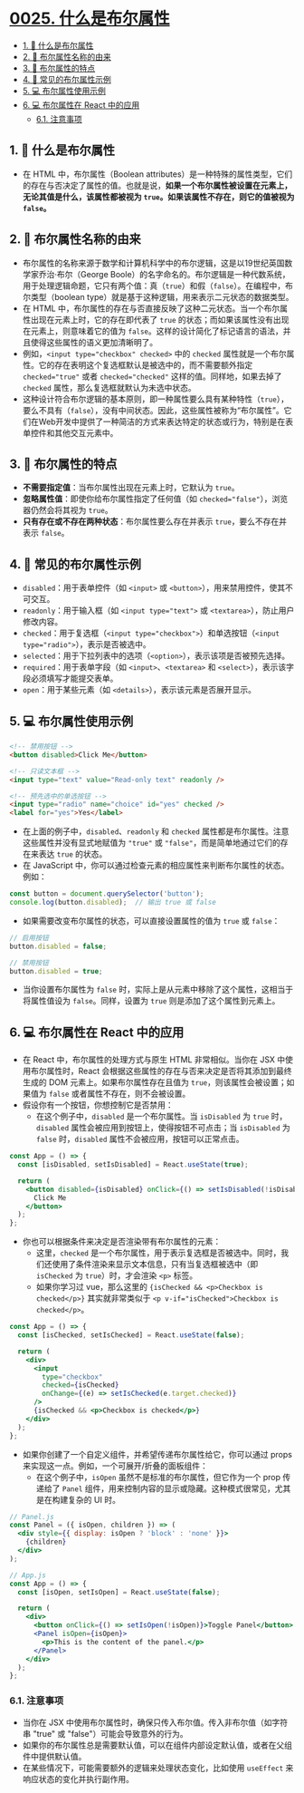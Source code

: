 # [0025. 什么是布尔属性](https://github.com/Tdahuyou/react/tree/main/0025.%20%E4%BB%80%E4%B9%88%E6%98%AF%E5%B8%83%E5%B0%94%E5%B1%9E%E6%80%A7)

<!-- region:toc -->
- [1. 📒 什么是布尔属性](#1--什么是布尔属性)
- [2. 📒 布尔属性名称的由来](#2--布尔属性名称的由来)
- [3. 📒 布尔属性的特点](#3--布尔属性的特点)
- [4. 📒 常见的布尔属性示例](#4--常见的布尔属性示例)
- [5. 💻 布尔属性使用示例](#5--布尔属性使用示例)
- [6. 💻 布尔属性在 React 中的应用](#6--布尔属性在-react-中的应用)
  - [6.1. 注意事项](#61-注意事项)
<!-- endregion:toc -->

## 1. 📒 什么是布尔属性

- 在 HTML 中，布尔属性（Boolean attributes）是一种特殊的属性类型，它们的存在与否决定了属性的值。也就是说，**如果一个布尔属性被设置在元素上，无论其值是什么，该属性都被视为 `true`。如果该属性不存在，则它的值被视为 `false`。**

## 2. 📒 布尔属性名称的由来

- 布尔属性的名称来源于数学和计算机科学中的布尔逻辑，这是以19世纪英国数学家乔治·布尔（George Boole）的名字命名的。布尔逻辑是一种代数系统，用于处理逻辑命题，它只有两个值：真（`true`）和假（`false`）。在编程中，布尔类型（boolean type）就是基于这种逻辑，用来表示二元状态的数据类型。
- 在 HTML 中，布尔属性的存在与否直接反映了这种二元状态。当一个布尔属性出现在元素上时，它的存在即代表了 `true` 的状态；而如果该属性没有出现在元素上，则意味着它的值为 `false`。这样的设计简化了标记语言的语法，并且使得这些属性的语义更加清晰明了。
- 例如，`<input type="checkbox" checked>` 中的 `checked` 属性就是一个布尔属性。它的存在表明这个复选框默认是被选中的，而不需要额外指定 `checked="true"` 或者 `checked="checked"` 这样的值。同样地，如果去掉了 `checked` 属性，那么复选框就默认为未选中状态。
- 这种设计符合布尔逻辑的基本原则，即一种属性要么具有某种特性（`true`），要么不具有（`false`），没有中间状态。因此，这些属性被称为“布尔属性”。它们在Web开发中提供了一种简洁的方式来表达特定的状态或行为，特别是在表单控件和其他交互元素中。

## 3. 📒 布尔属性的特点

- **不需要指定值**：当布尔属性出现在元素上时，它默认为 `true`。
- **忽略属性值**：即使你给布尔属性指定了任何值（如 `checked="false"`），浏览器仍然会将其视为 `true`。
- **只有存在或不存在两种状态**：布尔属性要么存在并表示 `true`，要么不存在并表示 `false`。

## 4. 📒 常见的布尔属性示例

- `disabled`：用于表单控件（如 `<input>` 或 `<button>`），用来禁用控件，使其不可交互。
- `readonly`：用于输入框（如 `<input type="text">` 或 `<textarea>`），防止用户修改内容。
- `checked`：用于复选框（`<input type="checkbox">`）和单选按钮（`<input type="radio">`），表示是否被选中。
- `selected`：用于下拉列表中的选项（`<option>`），表示该项是否被预先选择。
- `required`：用于表单字段（如 `<input>`、`<textarea>` 和 `<select>`），表示该字段必须填写才能提交表单。
- `open`：用于某些元素（如 `<details>`），表示该元素是否展开显示。

## 5. 💻 布尔属性使用示例

```html
<!-- 禁用按钮 -->
<button disabled>Click Me</button>

<!-- 只读文本框 -->
<input type="text" value="Read-only text" readonly />

<!-- 预先选中的单选按钮 -->
<input type="radio" name="choice" id="yes" checked />
<label for="yes">Yes</label>
```

- 在上面的例子中，`disabled`、`readonly` 和 `checked` 属性都是布尔属性。注意这些属性并没有显式地赋值为 `"true"` 或 `"false"`，而是简单地通过它们的存在来表达 `true` 的状态。
- 在 JavaScript 中，你可以通过检查元素的相应属性来判断布尔属性的状态。例如：

```javascript
const button = document.querySelector('button');
console.log(button.disabled);  // 输出 true 或 false
```

- 如果需要改变布尔属性的状态，可以直接设置属性的值为 `true` 或 `false`：

```javascript
// 启用按钮
button.disabled = false;

// 禁用按钮
button.disabled = true;
```

- 当你设置布尔属性为 `false` 时，实际上是从元素中移除了这个属性，这相当于将属性值设为 `false`。同样，设置为 `true` 则是添加了这个属性到元素上。

## 6. 💻 布尔属性在 React 中的应用

- 在 React 中，布尔属性的处理方式与原生 HTML 非常相似。当你在 JSX 中使用布尔属性时，React 会根据这些属性的存在与否来决定是否将其添加到最终生成的 DOM 元素上。如果布尔属性存在且值为 `true`，则该属性会被设置；如果值为 `false` 或者属性不存在，则不会被设置。
- 假设你有一个按钮，你想控制它是否禁用：
  - 在这个例子中，`disabled` 是一个布尔属性。当 `isDisabled` 为 `true` 时，`disabled` 属性会被应用到按钮上，使得按钮不可点击；当 `isDisabled` 为 `false` 时，`disabled` 属性不会被应用，按钮可以正常点击。

```jsx
const App = () => {
  const [isDisabled, setIsDisabled] = React.useState(true);

  return (
    <button disabled={isDisabled} onClick={() => setIsDisabled(!isDisabled)}>
      Click Me
    </button>
  );
};
```

- 你也可以根据条件来决定是否渲染带有布尔属性的元素：
  - 这里，`checked` 是一个布尔属性，用于表示复选框是否被选中。同时，我们还使用了条件渲染来显示文本信息，只有当复选框被选中（即 `isChecked` 为 `true`）时，才会渲染 `<p>` 标签。
  - 如果你学习过 vue，那么这里的 `{isChecked && <p>Checkbox is checked</p>}` 其实就非常类似于 `<p v-if="isChecked">Checkbox is checked</p>`。

```jsx
const App = () => {
  const [isChecked, setIsChecked] = React.useState(false);

  return (
    <div>
      <input
        type="checkbox"
        checked={isChecked}
        onChange={(e) => setIsChecked(e.target.checked)}
      />
      {isChecked && <p>Checkbox is checked</p>}
    </div>
  );
};
```

- 如果你创建了一个自定义组件，并希望传递布尔属性给它，你可以通过 props 来实现这一点。例如，一个可展开/折叠的面板组件：
  - 在这个例子中，`isOpen` 虽然不是标准的布尔属性，但它作为一个 prop 传递给了 `Panel` 组件，用来控制内容的显示或隐藏。这种模式很常见，尤其是在构建复杂的 UI 时。

```jsx
// Panel.js
const Panel = ({ isOpen, children }) => (
  <div style={{ display: isOpen ? 'block' : 'none' }}>
    {children}
  </div>
);

// App.js
const App = () => {
  const [isOpen, setIsOpen] = React.useState(false);

  return (
    <div>
      <button onClick={() => setIsOpen(!isOpen)}>Toggle Panel</button>
      <Panel isOpen={isOpen}>
        <p>This is the content of the panel.</p>
      </Panel>
    </div>
  );
};
```

### 6.1. 注意事项

- 当你在 JSX 中使用布尔属性时，确保只传入布尔值。传入非布尔值（如字符串 "true" 或 "false"）可能会导致意外的行为。
- 如果你的布尔属性总是需要默认值，可以在组件内部设定默认值，或者在父组件中提供默认值。
- 在某些情况下，可能需要额外的逻辑来处理状态变化，比如使用 `useEffect` 来响应状态的变化并执行副作用。



